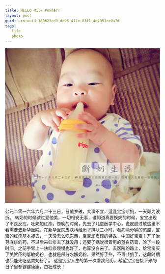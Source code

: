 ```yaml
---
title: HELLO Milk Powder!
layout: post
guid: urn:uuid:160623cd3-de95-411e-83f1-4e4051re0a7d
tags: 
   life
   photo
---
```


![Hello M](/media/files/2016/milk.JPG)

公元二零一六年六月二十三日，日值岁破，大事不宜，适逢宝宝断奶，一天颇为波折。     转奶的时候试过爱他美，一切相安无事，谁知道真要换奶的时候，宝宝出现了不良反应，吐奶加红疹。傍晚的时候，先去了儿童医学中心，说皮肤过敏这里不看需要去新华医院。在新华医院皮肤科经历了排队三小时，看病两分钟的煎熬，宝宝的红疹基本褪去，一天没怎么吃东西，宝宝却表现的特乖，中国好宝宝！开了治荨麻疹的药，不过后来红疹去了就没用；还要了据说很管用的蓝白药膏，涂了一段时间，之前手臂上一块红疹慢慢也好了，也算没白来了。去医院的路上，给宝宝买了美赞臣的低敏奶粉，也就是部分水解奶粉，果然好了些，不再吐奶了，这段时期也只能先吃这款奶粉了。   这是宝宝人生的第一次看病经历，希望宝宝在接下来的日子里都健健康康，茁壮成长！   
